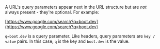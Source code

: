 A URL's query parameters appear next in the URL structure but are _not_ always present - they're optional. For example:

[https://www.google.com/search?q=boot.dev](https://www.google.com/search?q=boot.dev)

`q=boot.dev` is a query parameter. Like headers, query parameters are `key / value` pairs. In this case, `q` is the key and `boot.dev` is the value.